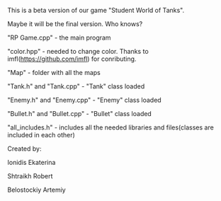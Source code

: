 This is a beta version of our game "Student World of Tanks". 

Maybe it will be the final version. Who knows?

"RP Game.cpp" -  the main program

"color.hpp" - needed to change color. Thanks to imfl(https://github.com/imfl) for conributing.

"Map" - folder with all the maps

"Tank.h" and "Tank.cpp" - "Tank" class loaded

"Enemy.h" and "Enemy.cpp" - "Enemy" class loaded

"Bullet.h" and "Bullet.cpp" - "Bullet" class loaded

"all_includes.h" - includes all the needed libraries and files(classes are included in each other)


Created by:

Ionidis Ekaterina

Shtraikh Robert

Belostockiy Artemiy

